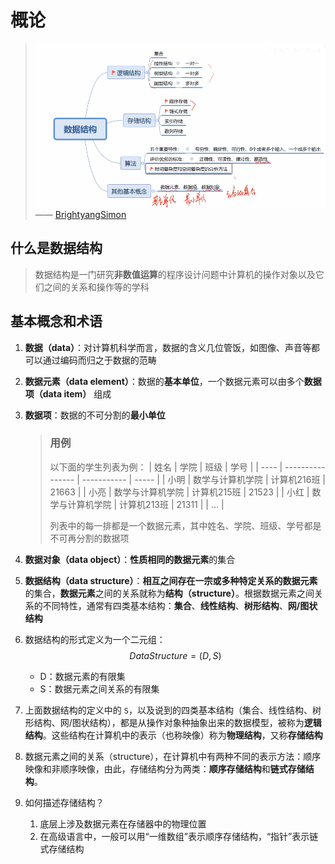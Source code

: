 # 概论
> ![](./../assets/introduction-00.png)
> —— [BrightyangSimon](https://space.bilibili.com/523126822)

## 什么是数据结构
> 数据结构是一门研究**非数值运算**的程序设计问题中计算机的操作对象以及它们之间的关系和操作等的学科

## 基本概念和术语
1. **数据（data）**：对计算机科学而言，数据的含义几位管饭，如图像、声音等都可以通过编码而归之于数据的范畴
2. **数据元素（data element）**：数据的**基本单位**，一个数据元素可以由多个**数据项（data item）** 组成
3. **数据项**：数据的不可分割的**最小单位**
    > ### 用例
    > 以下面的学生列表为例：
    > | 姓名 | 学院             | 班级        | 学号  |
    > | ---- | ---------------- | ----------- | ----- |
    > | 小明 | 数学与计算机学院 | 计算机216班 | 21663 |
    > | 小亮 | 数学与计算机学院 | 计算机215班 | 21523 |
    > | 小红 | 数学与计算机学院 | 计算机213班 | 21311 |
    > | ... |
    > 
    > 列表中的每一排都是一个数据元素，其中姓名、学院、班级、学号都是不可再分割的数据项

4. **数据对象（data object）**：**性质相同的数据元素**的集合
5. **数据结构（data structure）**：**相互之间存在一宗或多种特定关系的数据元素**的集合，**数据元素**之间的关系就称为**结构（structure）**。根据数据元素之间关系的不同特性，通常有四类基本结构：**集合**、**线性结构**、**树形结构**、**网/图状结构**
6. 数据结构的形式定义为一个二元组：
    $$ Data Structure = (D,S) $$
   + D：数据元素的有限集
   + S：数据元素之间关系的有限集
7. 上面数据结构的定义中的 `S`，以及说到的四类基本结构（集合、线性结构、树形结构、网/图状结构），都是从操作对象种抽象出来的数据模型，被称为**逻辑结构**。这些结构在计算机中的表示（也称映像）称为**物理结构**，又称**存储结构**
8. 数据元素之间的关系（structure），在计算机中有两种不同的表示方法：顺序映像和非顺序映像，由此，存储结构分为两类：**顺序存储结构**和**链式存储结构**。
9. 如何描述存储结构？
   1.  底层上涉及数据元素在存储器中的物理位置
   2.  在高级语言中，一般可以用“一维数组”表示顺序存储结构，“指针”表示链式存储结构
